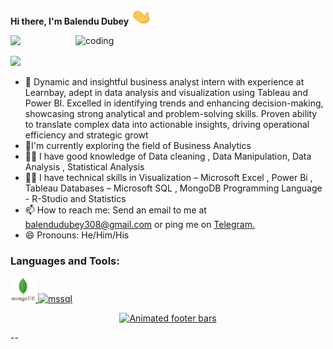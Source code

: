 <p >
	<a> <strong> Hi there, I'm Balendu Dubey <img src="https://github.com/ABSphreak/ABSphreak/blob/master/gifs/Hi.gif" width="35px" height="25px"> </strong></a>
</p>
<image align="right" alt="coding" width="400" src="https://datapre8.co.uk/wp-content/uploads/2022/07/Desain-Media-Promosi-Kesehatan.gif">


<p>
<a href="https://www.linkedin.com/in/balendu-dubey-7699941ba//"><img src="https://img.shields.io/badge/linkedin-Balendudubey-0077b5?style=flat-square&logo=linkedin">  </a>
</p>

![](https://komarev.com/ghpvc/?username=IamBeingbalendu)

* :rocket: Dynamic and insightful business analyst intern with experience at Learnbay, adept in data analysis and visualization using Tableau and Power BI. Excelled in identifying trends and enhancing decision-making, showcasing strong analytical and problem-solving skills. Proven ability to translate complex data into actionable insights, driving operational efficiency and strategic growt
* 🔭I'm currently exploring the field of Business Analytics 
* :man_technologist: I have good knowledge of Data cleaning , Data Manipulation, Data Analysis , Statistical Analysis 
* :man_technologist: I have technical skills in Visualization – Microsoft Excel , Power Bi , Tableau Databases – Microsoft SQL , MongoDB  Programming Language - R-Studio and Statistics
* 📫 How to reach me: Send an email to me at [balendudubey308@gmail.com](mailto:balendudubey308@gmail.com) or ping me on <a href = "http://t.me/IamBeingbalendu"> Telegram.</a>
* :smile: Pronouns: He/Him/His </a>

<h3 align="left">Languages and Tools:</h3>
<p align="left"> <a href="https://www.mongodb.com/" target="_blank" rel="noreferrer"> <img src="https://raw.githubusercontent.com/devicons/devicon/master/icons/mongodb/mongodb-original-wordmark.svg" alt="mongodb" width="40" height="40"/> </a> <a href="https://www.microsoft.com/en-us/sql-server" target="_blank" rel="noreferrer"> <img src="https://www.svgrepo.com/show/303229/microsoft-sql-server-logo.svg" alt="mssql" width="40" height="40"/> </a> </p>


<p align="center"><a href="https://github.com/IamBeingbalendu"><img src="https://github-readme-stats-sigma-five.vercel.app/api?username=IamBeingbalendu&theme=vision-friendly-dark&show_icons=true&hide_border=true" alt="Animated footer bars" /></a></p>
 
--




